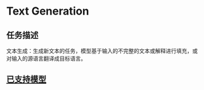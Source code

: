 # Text Generation

## 任务描述

文本生成：生成新文本的任务，模型基于输入的不完整的文本或解释进行填充，或对输入的源语言翻译成目标语言。

## [已支持模型](../model_support_list.md#text-generator支持度表)
